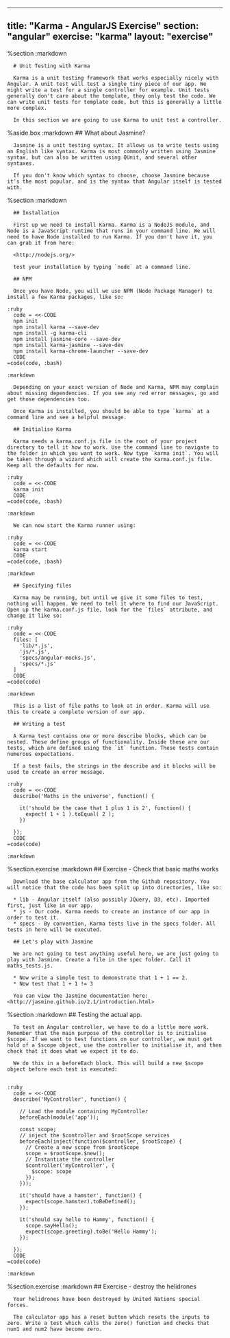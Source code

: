 ---
  title: "Karma - AngularJS Exercise"
  section: "angular"
  exercise: "karma"
  layout: "exercise"
  ---
  
  %section
    :markdown
  
      # Unit Testing with Karma
  
      Karma is a unit testing framework that works especially nicely with Angular. A unit test will test a single tiny piece of our app. We might write a test for a single controller for example. Unit tests generally don't care about the template, they only test the code. We can write unit tests for template code, but this is generally a little more complex.
  
      In this section we are going to use Karma to unit test a controller.
  
  %aside.box
    :markdown
      ## What about Jasmine?
  
      Jasmine is a unit testing syntax. It allows us to write tests using an English like syntax. Karma is most commonly written using Jasmine syntax, but can also be written using QUnit, and several other syntaxes.
  
      If you don't know which syntax to choose, choose Jasmine because it's the most popular, and is the syntax that Angular itself is tested with.
  
  %section
    :markdown
  
  
      ## Installation
  
      First up we need to install Karma. Karma is a NodeJS module, and Node is a JavaScript runtime that runs in your command line. We will need to have Node installed to run Karma. If you don't have it, you can grab it from here:
  
      <http://nodejs.org/>
  
      test your installation by typing `node` at a command line.
  
      ## NPM
  
      Once you have Node, you will we use NPM (Node Package Manager) to install a few Karma packages, like so:
  
    :ruby
      code = <<-CODE
      npm init
      npm install karma --save-dev
      npm install -g karma-cli
      npm install jasmine-core --save-dev
      npm install karma-jasmine --save-dev
      npm install karma-chrome-launcher --save-dev
      CODE
    =code(code, :bash)
  
    :markdown
  
      Depending on your exact version of Node and Karma, NPM may complain about missing dependencies. If you see any red error messages, go and get those dependencies too.
  
      Once Karma is installed, you should be able to type `karma` at a command line and see a helpful message.
  
      ## Initialise Karma
  
      Karma needs a karma.conf.js file in the root of your project directory to tell it how to work. Use the command line to navigate to the folder in which you want to work. Now type `karma init`. You will be taken through a wizard which will create the karma.conf.js file. Keep all the defaults for now.
  
    :ruby
      code = <<-CODE
      karma init
      CODE
    =code(code, :bash)
  
    :markdown
  
      We can now start the Karma runner using:
  
    :ruby
      code = <<-CODE
      karma start
      CODE
    =code(code, :bash)
  
    :markdown
  
      ## Specifying files
  
      Karma may be running, but until we give it some files to test, nothing will happen. We need to tell it where to find our JavaScript. Open up the karma.conf.js file, look for the `files` attribute, and change it like so:
  
    :ruby
      code = <<-CODE
      files: [
        'lib/*.js',
        'js/*.js',
        'specs/angular-mocks.js',
        'specs/*.js'
      ]
      CODE
    =code(code)
  
    :markdown
  
      This is a list of file paths to look at in order. Karma will use this to create a complete version of our app.
  
      ## Writing a test
  
      A Karma test contains one or more describe blocks, which can be nested. These define groups of functionality. Inside these are our tests, which are defined using the `it` function. These tests contain numerous expectations.
  
      If a test fails, the strings in the describe and it blocks will be used to create an error message.
  
    :ruby
      code = <<-CODE
      describe('Maths in the universe', function() {
  
        it('should be the case that 1 plus 1 is 2', function() {
          expect( 1 + 1 ).toEqual( 2 );
        })
  
      });
      CODE
    =code(code)
  
    :markdown
  
  
  %section.exercise
    :markdown
      ## Exercise - Check that basic maths works
  
      Download the base calculator app from the Github repository. You will notice that the code has been split up into directories, like so:
  
      * lib - Angular itself (also possibly JQuery, D3, etc). Imported first, just like in our app.
      * js - Our code. Karma needs to create an instance of our app in order to test it.
      * specs - By convention, Karma tests live in the specs folder. All tests in here will be executed.
  
      ## Let's play with Jasmine
  
      We are not going to test anything useful here, we are just going to play with Jasmine. Create a file in the spec folder. Call it maths_tests.js.
  
      * Now write a simple test to demonstrate that 1 + 1 == 2.
      * Now test that 1 + 1 != 3
  
      You can view the Jasmine documentation here: <http://jasmine.github.io/2.1/introduction.html>
  
  %section
    :markdown
      ## Testing the actual app.
  
      To test an Angular controller, we have to do a little more work. Remember that the main purpose of the controller is to initialise $scope. If we want to test functions on our controller, we must get hold of a $scope object, use the controller to initialise it, and then check that it does what we expect it to do.
  
      We do this in a beforeEach block. This will build a new $scope object before each test is executed:
  
  
    :ruby
      code = <<-CODE
      describe('MyController', function() {
  
        // Load the module containing MyController
        beforeEach(module('app'));
  
        const scope;
        // inject the $controller and $rootScope services
        beforeEach(inject(function($controller, $rootScope) {
          // Create a new scope from $rootScope
          scope = $rootScope.$new();
          // Instantiate the controller
          $controller('myController', {
            $scope: scope
          });
        }));
  
        it('should have a hamster', function() {
          expect(scope.hamster).toBeDefined();
        });
  
        it('should say hello to Hammy', function() {
          scope.sayHello();
          expect(scope.greeting).toBe('Hello Hammy');
        });
  
      });
      CODE
    =code(code)
  
    :markdown
  
  %section.exercise
    :markdown
      ## Exercise - destroy the helidrones
  
      Your helidrones have been destroyed by United Nations special forces.
  
      The calculator app has a reset button which resets the inputs to zero. Write a test which calls the zero() function and checks that num1 and num2 have become zero.
  